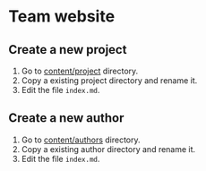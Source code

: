 # Team website

## Create a new project

1. Go to [content/project](content/project) directory.
2. Copy a existing project directory and rename it.
3. Edit the file `index.md`.


## Create a new author


1. Go to [content/authors](content/authors) directory.
2. Copy a existing author directory and rename it.
3. Edit the file `index.md`.



